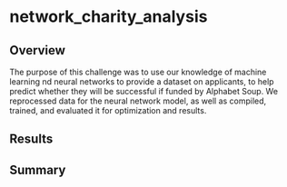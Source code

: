 # network_charity_analysis

## Overview

The purpose of this challenge was to use our knowledge of machine learning nd neural networks to provide a dataset on applicants, to help predict whether they will be successful if funded by Alphabet Soup. We reprocessed data for the neural network model, as well as compiled, trained, and evaluated it for optimization and results.

## Results



## Summary

